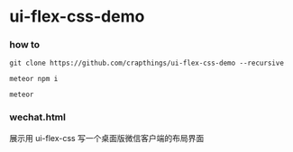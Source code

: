 # ui-flex-css-demo

### how to

```
git clone https://github.com/crapthings/ui-flex-css-demo --recursive

meteor npm i

meteor
```

### wechat.html

展示用 ui-flex-css 写一个桌面版微信客户端的布局界面
